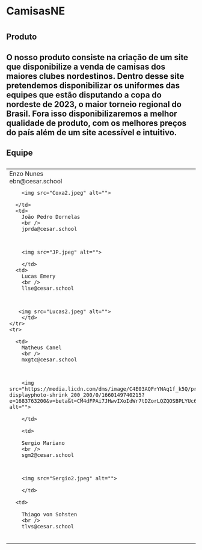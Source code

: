 <h1>CamisasNE<h1>

<h2>Produto<h2>
  O nosso produto consiste na criação de um site que disponibilize a venda de camisas dos maiores clubes nordestinos.
  Dentro desse site pretendemos disponibilizar os uniformes das equipes que estão disputando a copa do nordeste de 2023,
  o maior torneio regional do Brasil. 
  Fora isso disponibilizaremos a melhor qualidade de produto, com os melhores preços do país além de um site acessível e intuitivo.
  
 
  
 <h2>Equipe<h2/>
  <table>
    <tr>
      <td>
        Enzo Nunes
        <br />
        ebn@cesar.school

<br>

        <img src="Coxa2.jpeg" alt="">
         
      </td>
      <td>
        João Pedro Dornelas
        <br />
        jprda@cesar.school
 <br>
        
        <img src="JP.jpeg" alt="">
        
        </td>
      <td>
        Lucas Emery
        <br />
        llse@cesar.school

<br>

       <img src="Lucas2.jpeg" alt="">
        </td>
    </tr>
    <tr>
      
      <td>
        Matheus Canel
        <br />
        mxgtc@cesar.school
<br>

        <img src="https://media.licdn.com/dms/image/C4E03AQFrYNAq1f_k5Q/profile-displayphoto-shrink_200_200/0/1660149740215?e=1683763200&v=beta&t=CM4dFPAi7JHwvIXoIdWr7tDZorLQZQOSBPLYUc6WBeE" alt="">
       
        </td>
      
        <td>

        Sergio Mariano
        <br />
        sgm2@cesar.school
 <br>

        <img src="Sergio2.jpeg" alt="">

        </td>
        
      <td>

        Thiago von Sohsten
        <br />
        tlvs@cesar.school
<br>
        <img src="https://media.licdn.com/dms/image/D4D03AQFvkXZAgyzRXA/profile-displayphoto-shrink_200_200/0/1664574837648?e=1683763200&v=beta&t=_d6lpUqPqdIyCLaLrOTt4if5t03IVn8kprbk3RRicuI" alt="">
